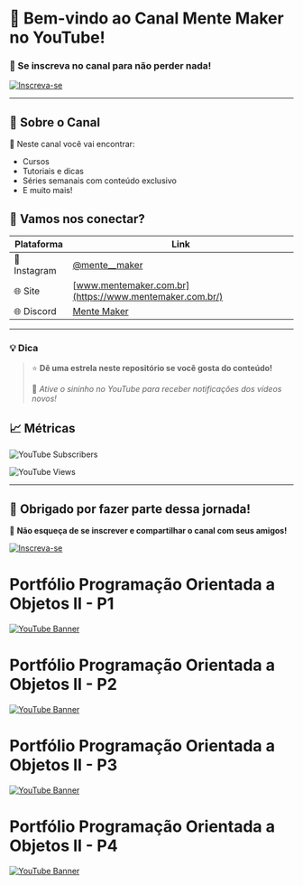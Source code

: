 # 🎥 Bem-vindo ao Canal Mente Maker no YouTube!


### 🚀 Se inscreva no canal para não perder nada!

[![Inscreva-se](https://img.shields.io/badge/Inscreva--se-no%20YouTube-red?logo=youtube&style=for-the-badge)](https://youtube.com/@MenteMaker?sub_confirmation=1)


---

## 📌 Sobre o Canal

🎯 Neste canal você vai encontrar:
- Cursos 
- Tutoriais e dicas
- Séries semanais com conteúdo exclusivo
- E muito mais!



## 💬 Vamos nos conectar?

| Plataforma | Link |
|-----------|------|
| 📸 Instagram | [@mente__maker](https://www.instagram.com/mente___maker/) |
| 🌐 Site | [www.mentemaker.com.br](https://www.mentemaker.com.br/) |
| 🌐 Discord | [Mente Maker](https://discord.gg/jGMdKehPkf) |
 

---

### 💡 Dica

> ⭐ **Dê uma estrela neste repositório se você gosta do conteúdo!**  
>  
> 🔔 *Ative o sininho no YouTube para receber notificações dos vídeos novos!*


## 📈 Métricas 

![YouTube Subscribers](https://img.shields.io/youtube/channel/subscribers/UCdHR_M4vqK1rtKo56RMQ9tQ?style=social)

![YouTube Views](https://img.shields.io/youtube/channel/views/UCdHR_M4vqK1rtKo56RMQ9tQ?style=social)


---

## 🙌 Obrigado por fazer parte dessa jornada!

📢 **Não esqueça de se inscrever e compartilhar o canal com seus amigos!**

[![Inscreva-se](https://img.shields.io/badge/Inscreva--se-no%20YouTube-red?logo=youtube&style=for-the-badge)](https://youtube.com/@MenteMaker?sub_confirmation=1)

# Portfólio Programação Orientada a Objetos II - P1
[![YouTube Banner](https://img.youtube.com/vi/hic4YGMUafg/maxresdefault.jpg)](https://youtube.com/@MenteMaker?sub_confirmation=1)
  
# Portfólio Programação Orientada a Objetos II - P2

[![YouTube Banner](https://img.youtube.com/vi/1fIHJnw_pKM/maxresdefault.jpg)](https://youtube.com/@MenteMaker?sub_confirmation=1)

# Portfólio Programação Orientada a Objetos II - P3

[![YouTube Banner](https://img.youtube.com/vi/4oCIA63uDPg/maxresdefault.jpg)](https://youtube.com/@MenteMaker?sub_confirmation=1)

# Portfólio Programação Orientada a Objetos II - P4

[![YouTube Banner](https://img.youtube.com/vi/4oCIA63uDPg/maxresdefault.jpg)](https://youtube.com/@MenteMaker?sub_confirmation=1)

